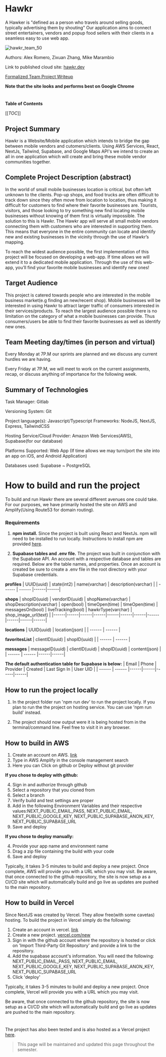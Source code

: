 # Hawkr

A Hawker is "defined as a person who travels around selling goods, typically advertising them by shouting" Our application aims to connect street entertainers, vendors and popup food sellers with their clients in a seamless easy to use web app.

![hawkr_team_50](https://capstone-cs.eng.utah.edu/groups/hawkr/-/wikis/uploads/e3b7eb83aa7becf443fefb8d9fa855a6/hawkr_team_50.jpg)

Authors: Alex Romero, Zixuan Zhang, Mike Marambio

Link to published cloud site: [hawkr.dev](https://www.hawkr.dev)

[Formalized Team Project Writeup](https://docs.google.com/document/d/1lMkBMix7LFE7FiyNj-BaNz_ERZAy1MkaqYW19PvmWDU/edit?usp=sharing)

__Note that the site looks and performs best on Google Chrome__

#

**Table of Contents**

[[_TOC_]]

## Project Summary
Hawkr is a Website/Mobile application which intends to bridge the gap between mobile vendors and cutomers/clients. Using AWS Services, React, NextJs, Tailwind, Supabase, and Google Maps API's we intend to create an all in one application which will create and bring these mobile vendor communities together.

## Complete Project Description (abstract)
In the world of small mobile businesses location is critical, but often left unknown to the clients. Pop-up shops, and food trucks are often difficult to track down since they often move from location to location, thus making it difficult for customers to find where their favorite businesses are. Tourists, visitors, and those looking to try something new find locating mobile businesses without knowing of them first is virtually impossible. The solution to this is Hawkr. The Hawkr app will serve all small mobile vendors connecting them with customers who are interested in supporting them. This means that everyone in the entire community can locate and identify new and existing businesses in the vicinity through the use of Hawkr’s mapping. 

To reach the widest audience possible, the first implementation of this project will be focused on developing a web-app. 
If time allows we will extend it to a dedicated mobile application. Through the use of this web-app, you’ll find your favorite mobile businesses and identify new ones!

## Target Audience 

This project is catered towards people who are interested in the mobile business market(e.g finding an new/recent shop). Mobile businesses will be interested in using Hawkr to attract larger traffic of consumers interested in their services/products. To reach the largest audience possible there is no limitation on the category of what a mobile businesses can provide. Thus consumers/users be able to find their favorite businesses as well as identify new ones.

## Team Meeting day/times (in person and virtual)

Every Monday at 7P.M our sprints are planned and we discuss any current hurdles we are having.

Every Friday at 7P.M, we will meet to work on the current assignments, recap, or discuss anything of importance for the following week.

## Summary of Technologies

Task Manager: Gitlab

Versioning System: Git

Project language(s): Javascript/Typescript Frameworks: NodeJS, NextJS, Express, TailwindCSS

Hosting Service/Cloud Provider: Amazon Web Services(AWS), Supabase(for our database)

Platforms Supported: Web App (If time allows we may turn/port the site into an app on iOS, and Android Application)

Databases used: Supabase ~ PostgreSQL



##

# How to build and run the project

To build and run Hawkr there are several different avenues one could take. For our purposes, we have primarily hosted the site on AWS and Amplify(Using Route53 for domain routing).

### Requirements

1. **npm install.** Since the project is built using React and NextJs. npm will need to be installed to run locally. Instructions to install npm are provided [here](https://docs.npmjs.com/downloading-and-installing-node-js-and-npm).

2. **Supabase tables and .env file.** The project was built in conjunction with the Supabase API. An account with a respective database and tables are required. Below are the table names, and properties. Once an account is created be sure to create a .env file in the root directory with your Supabase credentials.


**profiles**
| UUID(uuid)  | state(int2) | name(varchar) | description(varchar) |
| ------ | ------ |------|------|

**shops**
| shopID(uuid)  | vendorID(uuid) | shopName(varchar) | shopDescription(varchar) | open(bool) | timeOpen(time) | timeOpen(time) | messagesOn(bool) | liveTracking(bool) | hawkrType(varchar) | shop_image_url(text) |
|------|------|------|------|------|------|------|------|------|------|------|

**locations**
| UUID(uuid)  | location(json) |
| ------ | ------ |

**favoritesList**
| clientID(uuid)  | shopID(uuid) |
| ------ | ------ |

**messages**
| messageID(uuid)  | clientID(uuid) | shopID(uuid) | content(json) |
| ------ | ------ |------|------|


**The default authentication table for Supabase is below:**
| Email  | Phone | Provider | Created | Last Sign In | User UID |
| ------ | ------ |------|------|------|------|


## How to run the project locally

1. In the project folder run 'npm run dev' to run the project locally. If you plan to run the the project on hosting service. You can use 'npm run build' instead.

2. The project should now output were it is being hosted from in the terminal/command line. Feel free to visit it in any browser. 

## How to build in AWS


1. Create an account on AWS. [link](https://portal.aws.amazon.com/billing/signup?nc2=h_ct&src=header_signup&redirect_url=https%3A%2F%2Faws.amazon.com%2Fregistration-confirmation#/start/email)
2. Type in AWS Amplify in the console management search
3. Here you can Click on github or Deploy without git provider

**If you chose to deploy with github:**

4. Sign in and authorize through github
5. Select a repository that you cloned from
6. Select a branch
7. Verify build and test settings are proper
8. Add in the following Environment Variables and their respective values:NEXT_PUBLIC_EMAIL_PASS, NEXT_PUBLIC_EMAIL, NEXT_PUBLIC_GOOGLE_KEY, NEXT_PUBLIC_SUPABASE_ANON_KEY, NEXT_PUBLIC_SUPABASE_URL
9. Save and deploy 

**If you chose to deploy manually:**

4. Provide your app name and environment name
5. Drag a zip file containing the build with your code
6. Save and deploy


Typically, it takes 3-5 minutes to build and deploy a new project. Once complete, AWS will provide you with a URL which you may visit.
Be aware, that once connected to the github repository, the site is now setup as a CI/CD site which will automatically build and go live as updates are pushed to the main repository.

## How to build in Vercel

Since NextJS was created by Vercel. They allow free(with some cavetas) hosting.
To build the project in Vercel simply do the following:

1. Create an account in vercel. [link](https://vercel.com/signup)
2. Create a new project. [vercel.com/new](https://vercel.com/new)
3. Sign in with the github account where the repository is hosted or click on 'Import Third-Party Git Repository' and provide a link to the repository.
4. Add the supabase account's information. You will need the following: NEXT_PUBLIC_EMAIL_PASS, NEXT_PUBLIC_EMAIL, NEXT_PUBLIC_GOOGLE_KEY, NEXT_PUBLIC_SUPABASE_ANON_KEY, NEXT_PUBLIC_SUPABASE_URL
5. Click 'deploy'

Typically, it takes 3-5 minutes to build and deploy a new project. Once complete, Vercel will provide you with a URL which you may visit.

Be aware, that once connected to the github repository, the site is now setup as a CI/CD site which will automatically build and go live as updates are pushed to the main repository.

#

The project has also been tested and is also hosted as a Vercel project [here](https://undergrad-capstone-2023.vercel.app/explore).


> This page will be maintained and updated this page throughout the semester.

